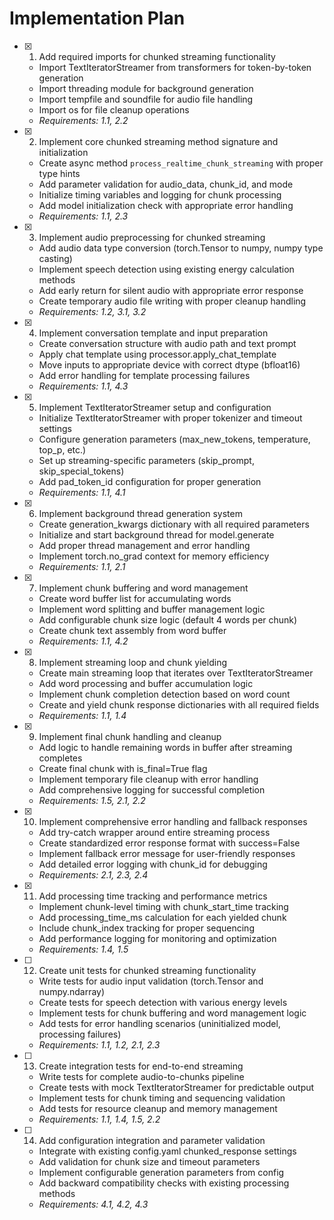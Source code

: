 # Implementation Plan

- [x] 1. Add required imports for chunked streaming functionality

  - Import TextIteratorStreamer from transformers for token-by-token generation
  - Import threading module for background generation
  - Import tempfile and soundfile for audio file handling
  - Import os for file cleanup operations
  - _Requirements: 1.1, 2.2_

- [x] 2. Implement core chunked streaming method signature and initialization

  - Create async method `process_realtime_chunk_streaming` with proper type hints
  - Add parameter validation for audio_data, chunk_id, and mode
  - Initialize timing variables and logging for chunk processing
  - Add model initialization check with appropriate error handling
  - _Requirements: 1.1, 2.3_

- [x] 3. Implement audio preprocessing for chunked streaming

  - Add audio data type conversion (torch.Tensor to numpy, numpy type casting)
  - Implement speech detection using existing energy calculation methods
  - Add early return for silent audio with appropriate error response
  - Create temporary audio file writing with proper cleanup handling
  - _Requirements: 1.2, 3.1, 3.2_

- [x] 4. Implement conversation template and input preparation

  - Create conversation structure with audio path and text prompt
  - Apply chat template using processor.apply_chat_template
  - Move inputs to appropriate device with correct dtype (bfloat16)
  - Add error handling for template processing failures
  - _Requirements: 1.1, 4.3_

- [x] 5. Implement TextIteratorStreamer setup and configuration

  - Initialize TextIteratorStreamer with proper tokenizer and timeout settings
  - Configure generation parameters (max_new_tokens, temperature, top_p, etc.)
  - Set up streaming-specific parameters (skip_prompt, skip_special_tokens)
  - Add pad_token_id configuration for proper generation
  - _Requirements: 1.1, 4.1_

- [x] 6. Implement background thread generation system

  - Create generation_kwargs dictionary with all required parameters
  - Initialize and start background thread for model.generate
  - Add proper thread management and error handling
  - Implement torch.no_grad context for memory efficiency
  - _Requirements: 1.1, 2.1_

- [x] 7. Implement chunk buffering and word management

  - Create word buffer list for accumulating words
  - Implement word splitting and buffer management logic
  - Add configurable chunk size logic (default 4 words per chunk)
  - Create chunk text assembly from word buffer
  - _Requirements: 1.1, 4.2_

- [x] 8. Implement streaming loop and chunk yielding

  - Create main streaming loop that iterates over TextIteratorStreamer
  - Add word processing and buffer accumulation logic
  - Implement chunk completion detection based on word count
  - Create and yield chunk response dictionaries with all required fields
  - _Requirements: 1.1, 1.4_

- [x] 9. Implement final chunk handling and cleanup

  - Add logic to handle remaining words in buffer after streaming completes
  - Create final chunk with is_final=True flag
  - Implement temporary file cleanup with error handling
  - Add comprehensive logging for successful completion
  - _Requirements: 1.5, 2.1, 2.2_

- [x] 10. Implement comprehensive error handling and fallback responses

  - Add try-catch wrapper around entire streaming process
  - Create standardized error response format with success=False
  - Implement fallback error message for user-friendly responses
  - Add detailed error logging with chunk_id for debugging
  - _Requirements: 2.1, 2.3, 2.4_

- [x] 11. Add processing time tracking and performance metrics

  - Implement chunk-level timing with chunk_start_time tracking
  - Add processing_time_ms calculation for each yielded chunk
  - Include chunk_index tracking for proper sequencing
  - Add performance logging for monitoring and optimization
  - _Requirements: 1.4, 1.5_

- [ ] 12. Create unit tests for chunked streaming functionality

  - Write tests for audio input validation (torch.Tensor and numpy.ndarray)
  - Create tests for speech detection with various energy levels
  - Implement tests for chunk buffering and word management logic
  - Add tests for error handling scenarios (uninitialized model, processing failures)
  - _Requirements: 1.1, 1.2, 2.1, 2.3_

- [ ] 13. Create integration tests for end-to-end streaming

  - Write tests for complete audio-to-chunks pipeline
  - Create tests with mock TextIteratorStreamer for predictable output
  - Implement tests for chunk timing and sequencing validation
  - Add tests for resource cleanup and memory management
  - _Requirements: 1.1, 1.4, 1.5, 2.2_

- [ ] 14. Add configuration integration and parameter validation
  - Integrate with existing config.yaml chunked_response settings
  - Add validation for chunk size and timeout parameters
  - Implement configurable generation parameters from config
  - Add backward compatibility checks with existing processing methods
  - _Requirements: 4.1, 4.2, 4.3_

